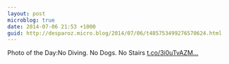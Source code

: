 ```yaml
---
layout: post
microblog: true
date: 2014-07-06 21:53 +1000
guid: http://desparoz.micro.blog/2014/07/06/t485753499276570624.html
---
```

Photo of the Day:No Diving. No Dogs. No Stairs [t.co/3i0uTvAZM...](http://t.co/3i0uTvAZMD)
